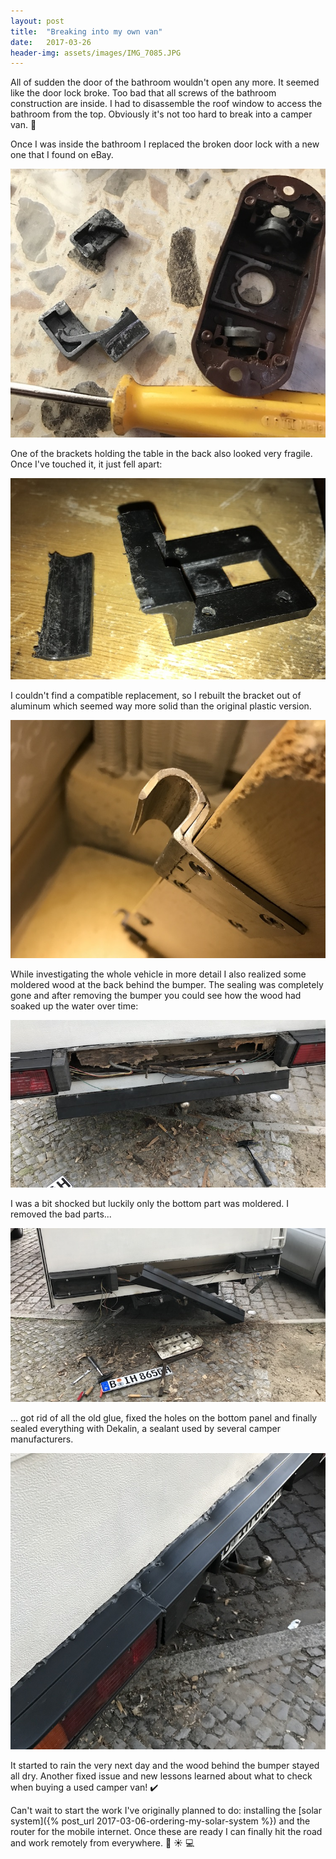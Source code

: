 ```yaml
---
layout: post
title:  "Breaking into my own van"
date:   2017-03-26
header-img: assets/images/IMG_7085.JPG
---
```


All of sudden the door of the bathroom wouldn't open any more. It seemed like the door lock broke. Too bad that all screws of the bathroom construction are inside. I had to disassemble the roof window to access the bathroom from the top. Obviously it's not too hard to break into a camper van. :thinking:

Once I was inside the bathroom I replaced the broken door lock with a new one that I found on eBay.

![Broken bathroom lock](/assets/images/IMG_7047.JPG)

One of the brackets holding the table in the back also looked very fragile. Once I've touched it, it just fell apart:

![Broken bracket](/assets/images/IMG_7084.JPG)

I couldn't find a compatible replacement, so I rebuilt the bracket out of aluminum which seemed way more solid than the original plastic version.

![Self-made bracket replacement](/assets/images/IMG_7083.JPG)

While investigating the whole vehicle in more detail I also realized some moldered wood at the back behind the bumper. The sealing was completely gone and after removing the bumper you could see how the wood had soaked up the water over time:

![Moldered wood behind the bumper](/assets/images/IMG_7085.JPG)

I was a bit shocked but luckily only the bottom part was moldered. I removed the bad parts...

![Removed moldered wood](/assets/images/IMG_7089.JPG)

... got rid of all the old glue, fixed the holes on the bottom panel and finally sealed everything with Dekalin, a sealant used by several camper manufacturers.

![Sealed bumper](/assets/images/IMG_7099.JPG)

It started to rain the very next day and the wood behind the bumper stayed all dry. Another fixed issue and new lessons learned about what to check when buying a used camper van! :heavy_check_mark:

Can't wait to start the work I've originally planned to do: installing the [solar system]({% post_url 2017-03-06-ordering-my-solar-system %}) and the router for the mobile internet. Once these are ready I can finally hit the road and work remotely from everywhere. :minibus: :sunny: :computer:
